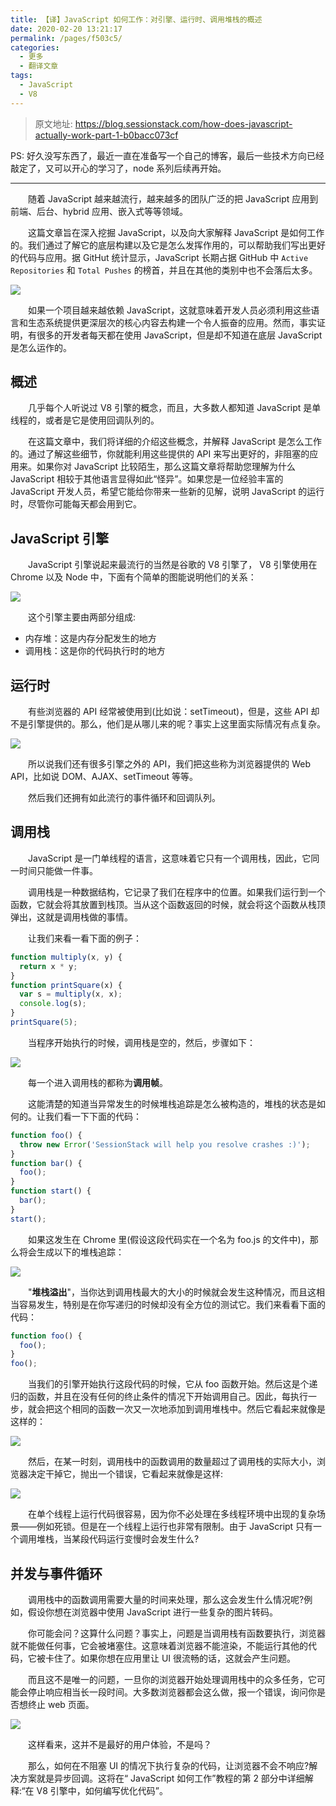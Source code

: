 ```yaml
---
title: 【译】JavaScript 如何工作：对引擎、运行时、调用堆栈的概述
date: 2020-02-20 13:21:17
permalink: /pages/f503c5/
categories:
  - 更多
  - 翻译文章
tags:
  - JavaScript
  - V8
---
```


> 原文地址: https://blog.sessionstack.com/how-does-javascript-actually-work-part-1-b0bacc073cf

PS: 好久没写东西了，最近一直在准备写一个自己的博客，最后一些技术方向已经敲定了，又可以开心的学习了，node 系列后续再开始。

---

&emsp;&emsp;随着 JavaScript 越来越流行，越来越多的团队广泛的把 JavaScript 应用到前端、后台、hybrid 应用、嵌入式等等领域。

&emsp;&emsp;这篇文章旨在深入挖掘 JavaScript，以及向大家解释 JavaScript 是如何工作的。我们通过了解它的底层构建以及它是怎么发挥作用的，可以帮助我们写出更好的代码与应用。据 GitHut 统计显示，JavaScript 长期占据 GitHub 中 `Active Repositories` 和 `Total Pushes` 的榜首，并且在其他的类别中也不会落后太多。

![](https://user-gold-cdn.xitu.io/2017/11/10/085110914b3ecfb71282e39d75dbc77c)

&emsp;&emsp;如果一个项目越来越依赖 JavaScript，这就意味着开发人员必须利用这些语言和生态系统提供更深层次的核心内容去构建一个令人振奋的应用。然而，事实证明，有很多的开发者每天都在使用 JavaScript，但是却不知道在底层 JavaScript 是怎么运作的。

## 概述

&emsp;&emsp;几乎每个人听说过 V8 引擎的概念，而且，大多数人都知道 JavaScript 是单线程的，或者是它是使用回调队列的。

&emsp;&emsp;在这篇文章中，我们将详细的介绍这些概念，并解释 JavaScript 是怎么工作的。通过了解这些细节，你就能利用这些提供的 API 来写出更好的，非阻塞的应用来。如果你对 JavaScript 比较陌生，那么这篇文章将帮助您理解为什么 JavaScript 相较于其他语言显得如此“怪异”。如果您是一位经验丰富的 JavaScript 开发人员，希望它能给你带来一些新的见解，说明 JavaScript 的运行时，尽管你可能每天都会用到它。

## JavaScript 引擎

&emsp;&emsp;JavaScript 引擎说起来最流行的当然是谷歌的 V8 引擎了， V8 引擎使用在 Chrome 以及 Node 中，下面有个简单的图能说明他们的关系：

![](https://user-gold-cdn.xitu.io/2017/11/11/5d0653fff3ec904dbe210161f3ec9196)

&emsp;&emsp;这个引擎主要由两部分组成:

- 内存堆：这是内存分配发生的地方
- 调用栈：这是你的代码执行时的地方

## 运行时

&emsp;&emsp;有些浏览器的 API 经常被使用到(比如说：setTimeout)，但是，这些 API 却不是引擎提供的。那么，他们是从哪儿来的呢？事实上这里面实际情况有点复杂。

![](https://user-gold-cdn.xitu.io/2017/11/11/ceb8f35afdeaee60e60053fa73a5cc01)

&emsp;&emsp;所以说我们还有很多引擎之外的 API，我们把这些称为浏览器提供的 Web API，比如说 DOM、AJAX、setTimeout 等等。

&emsp;&emsp;然后我们还拥有如此流行的事件循环和回调队列。

## 调用栈

&emsp;&emsp;JavaScript 是一门单线程的语言，这意味着它只有一个调用栈，因此，它同一时间只能做一件事。

&emsp;&emsp;调用栈是一种数据结构，它记录了我们在程序中的位置。如果我们运行到一个函数，它就会将其放置到栈顶。当从这个函数返回的时候，就会将这个函数从栈顶弹出，这就是调用栈做的事情。

&emsp;&emsp;让我们来看一看下面的例子：

```js
function multiply(x, y) {
  return x * y;
}
function printSquare(x) {
  var s = multiply(x, x);
  console.log(s);
}
printSquare(5);
```

&emsp;&emsp;当程序开始执行的时候，调用栈是空的，然后，步骤如下：

![](https://user-gold-cdn.xitu.io/2017/11/11/bc37a6231fca3b0aa3cd36369e866837)

&emsp;&emsp;每一个进入调用栈的都称为**调用帧**。

&emsp;&emsp;这能清楚的知道当异常发生的时候堆栈追踪是怎么被构造的，堆栈的状态是如何的。让我们看一下下面的代码：

```js
function foo() {
  throw new Error('SessionStack will help you resolve crashes :)');
}
function bar() {
  foo();
}
function start() {
  bar();
}
start();
```

&emsp;&emsp;如果这发生在 Chrome 里(假设这段代码实在一个名为 foo.js 的文件中)，那么将会生成以下的堆栈追踪：

![](https://user-gold-cdn.xitu.io/2017/11/11/f6e50bf394efe82889e3a53b788a46fc)

&emsp;&emsp;"**堆栈溢出**"，当你达到调用栈最大的大小的时候就会发生这种情况，而且这相当容易发生，特别是在你写递归的时候却没有全方位的测试它。我们来看看下面的代码：

```js
function foo() {
  foo();
}
foo();
```

&emsp;&emsp;当我们的引擎开始执行这段代码的时候，它从 foo 函数开始。然后这是个递归的函数，并且在没有任何的终止条件的情况下开始调用自己。因此，每执行一步，就会把这个相同的函数一次又一次地添加到调用堆栈中。然后它看起来就像是这样的：

![](https://user-gold-cdn.xitu.io/2017/11/11/3925f8363d7a763e6474709ccddf7d96)

&emsp;&emsp;然后，在某一时刻，调用栈中的函数调用的数量超过了调用栈的实际大小，浏览器决定干掉它，抛出一个错误，它看起来就像是这样:

![](https://user-gold-cdn.xitu.io/2017/11/11/dd22fb2bbec4be37367155083e61773a)

&emsp;&emsp;在单个线程上运行代码很容易，因为你不必处理在多线程环境中出现的复杂场景——例如死锁。但是在一个线程上运行也非常有限制。由于 JavaScript 只有一个调用堆栈，当某段代码运行变慢时会发生什么?

## 并发与事件循环

&emsp;&emsp;调用栈中的函数调用需要大量的时间来处理，那么这会发生什么情况呢?例如，假设你想在浏览器中使用 JavaScript 进行一些复杂的图片转码。

&emsp;&emsp;你可能会问？这算什么问题？事实上，问题是当调用栈有函数要执行，浏览器就不能做任何事，它会被堵塞住。这意味着浏览器不能渲染，不能运行其他的代码，它被卡住了。如果你想在应用里让 UI 很流畅的话，这就会产生问题。

&emsp;&emsp;而且这不是唯一的问题，一旦你的浏览器开始处理调用栈中的众多任务，它可能会停止响应相当长一段时间。大多数浏览器都会这么做，报一个错误，询问你是否想终止 web 页面。

![](https://user-gold-cdn.xitu.io/2017/11/11/4bb4fad58264a60cc6c7d9b1219dde10)

&emsp;&emsp;这样看来，这并不是最好的用户体验，不是吗？

&emsp;&emsp;那么，如何在不阻塞 UI 的情况下执行复杂的代码，让浏览器不会不响应?解决方案就是异步回调。这将在“ JavaScript 如何工作”教程的第 2 部分中详细解释:“在 V8 引擎中，如何编写优化代码”。
